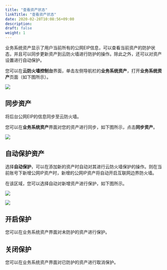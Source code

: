 ```yaml
---
title: "查看资产状态"
linkTitle: "查看资产状态"
date: 2020-02-28T10:08:56+09:00
description:
draft: false
weight: 1
---
```


业务系统资产显示了用户当前所有的公网EIP信息，可以查看当前资产的防护状态，并且可以同步更新资产到云防火墙进行防护的操作。除此之外，还可以对资产设置进行自动保护。

您可以在**云防火墙控制台**界面，单击左侧导航栏的**业务系统资产**，打开**业务系统资产**页面（如下图所示）。

![](../_images/asset.png)

## 同步资产

将后台公网EIP的信息同步至云防火墙。

您可以在**业务系统资产**界面对您的资产进行同步，如下图所示，点击**同步资产**。

![](../_images/asset_1.png)

## 自动保护资产

选择**自动保护**，可以在添加新的资产时自动对其进行云防火墙保护的操作。则在当前账号下新增公网IP资产时，新增的公网IP资产将自动开启互联网边界防火墙。

在该区域，您可以选择自动对新增资产进行保护，如下图所示。

![](../_images/asset_protect.png)

![](../_images/version.png)

## 开启保护

您可以在业务系统资产界面对未防护的资产进行保护。

## 关闭保护

您可以在业务系统资产界面对已防护的资产进行取消保护。
